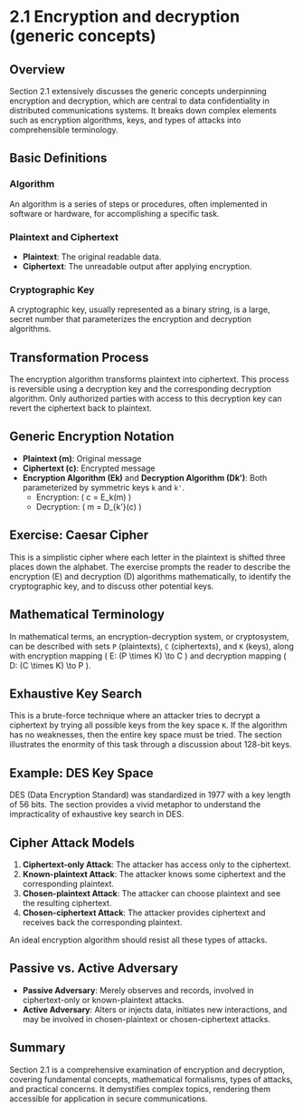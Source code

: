 # 2.1 Encryption and decryption (generic concepts)

## Overview

Section 2.1 extensively discusses the generic concepts underpinning encryption and decryption, which are central to data confidentiality in distributed communications systems. It breaks down complex elements such as encryption algorithms, keys, and types of attacks into comprehensible terminology.

## Basic Definitions

### Algorithm
An algorithm is a series of steps or procedures, often implemented in software or hardware, for accomplishing a specific task.

### Plaintext and Ciphertext
- **Plaintext**: The original readable data.
- **Ciphertext**: The unreadable output after applying encryption.

### Cryptographic Key
A cryptographic key, usually represented as a binary string, is a large, secret number that parameterizes the encryption and decryption algorithms.

## Transformation Process

The encryption algorithm transforms plaintext into ciphertext. This process is reversible using a decryption key and the corresponding decryption algorithm. Only authorized parties with access to this decryption key can revert the ciphertext back to plaintext.

## Generic Encryption Notation

- **Plaintext (m)**: Original message
- **Ciphertext (c)**: Encrypted message
- **Encryption Algorithm (Ek)** and **Decryption Algorithm (Dk')**: Both parameterized by symmetric keys `k` and `k'`.
  - Encryption: \( c = E_k(m) \)
  - Decryption: \( m = D_{k'}(c) \)

## Exercise: Caesar Cipher

This is a simplistic cipher where each letter in the plaintext is shifted three places down the alphabet. The exercise prompts the reader to describe the encryption (E) and decryption (D) algorithms mathematically, to identify the cryptographic key, and to discuss other potential keys.

## Mathematical Terminology

In mathematical terms, an encryption-decryption system, or cryptosystem, can be described with sets `P` (plaintexts), `C` (ciphertexts), and `K` (keys), along with encryption mapping \( E: (P \times K) \to C \) and decryption mapping \( D: (C \times K) \to P \).

## Exhaustive Key Search

This is a brute-force technique where an attacker tries to decrypt a ciphertext by trying all possible keys from the key space `K`. If the algorithm has no weaknesses, then the entire key space must be tried. The section illustrates the enormity of this task through a discussion about 128-bit keys.

## Example: DES Key Space

DES (Data Encryption Standard) was standardized in 1977 with a key length of 56 bits. The section provides a vivid metaphor to understand the impracticality of exhaustive key search in DES.

## Cipher Attack Models

1. **Ciphertext-only Attack**: The attacker has access only to the ciphertext.
2. **Known-plaintext Attack**: The attacker knows some ciphertext and the corresponding plaintext.
3. **Chosen-plaintext Attack**: The attacker can choose plaintext and see the resulting ciphertext.
4. **Chosen-ciphertext Attack**: The attacker provides ciphertext and receives back the corresponding plaintext.

An ideal encryption algorithm should resist all these types of attacks.

## Passive vs. Active Adversary

- **Passive Adversary**: Merely observes and records, involved in ciphertext-only or known-plaintext attacks.
- **Active Adversary**: Alters or injects data, initiates new interactions, and may be involved in chosen-plaintext or chosen-ciphertext attacks.

## Summary

Section 2.1 is a comprehensive examination of encryption and decryption, covering fundamental concepts, mathematical formalisms, types of attacks, and practical concerns. It demystifies complex topics, rendering them accessible for application in secure communications.
